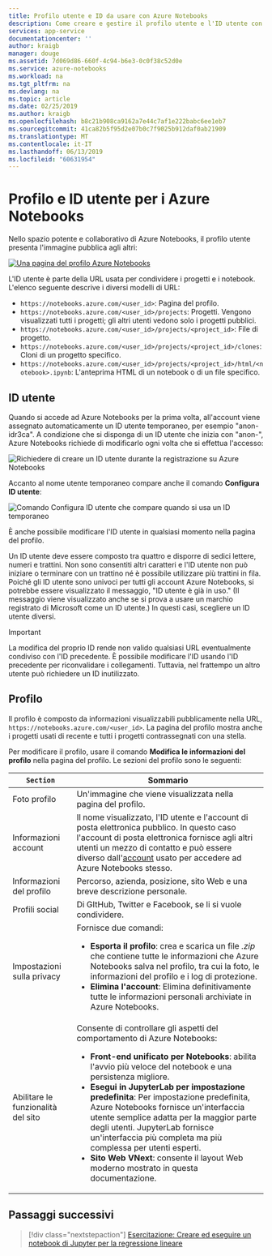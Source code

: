 ```yaml
---
title: Profilo utente e ID da usare con Azure Notebooks
description: Come creare e gestire il profilo utente e l'ID utente con Azure Notebooks.
services: app-service
documentationcenter: ''
author: kraigb
manager: douge
ms.assetid: 7d069d86-660f-4c94-b6e3-0c0f38c52d0e
ms.service: azure-notebooks
ms.workload: na
ms.tgt_pltfrm: na
ms.devlang: na
ms.topic: article
ms.date: 02/25/2019
ms.author: kraigb
ms.openlocfilehash: b8c21b908ca9162a7e44c7af1e222babc6ee1eb7
ms.sourcegitcommit: 41ca82b5f95d2e07b0c7f9025b912daf0ab21909
ms.translationtype: MT
ms.contentlocale: it-IT
ms.lasthandoff: 06/13/2019
ms.locfileid: "60631954"
---
```

# <a name="your-profile-and-user-id-for-azure-notebooks"></a>Profilo e ID utente per i Azure Notebooks

Nello spazio potente e collaborativo di Azure Notebooks, il profilo utente presenta l'immagine pubblica agli altri:

[![Una pagina del profilo Azure Notebooks](media/accounts/profile-page.png)](media/accounts/profile-page.png#lightbox)

L'ID utente è parte della URL usata per condividere i progetti e i notebook. L'elenco seguente descrive i diversi modelli di URL:

- `https://notebooks.azure.com/<user_id>`: Pagina del profilo.
- `https://notebooks.azure.com/<user_id>/projects`: Progetti. Vengono visualizzati tutti i progetti; gli altri utenti vedono solo i progetti pubblici.
- `https://notebooks.azure.com/<user_id>/projects/<project_id>`: File di progetto.
- `https://notebooks.azure.com/<user_id>/projects/<project_id>/clones`: Cloni di un progetto specifico.
- `https://notebooks.azure.com/<user_id>/projects/<project_id>/html/<notebook>.ipynb`: L'anteprima HTML di un notebook o di un file specifico.

## <a name="your-user-id"></a>ID utente

Quando si accede ad Azure Notebooks per la prima volta, all'account viene assegnato automaticamente un ID utente temporaneo, per esempio "anon-idr3ca". A condizione che si disponga di un ID utente che inizia con "anon-", Azure Notebooks richiede di modificarlo ogni volta che si effettua l'accesso:

![Richiedere di creare un ID utente durante la registrazione su Azure Notebooks](media/accounts/create-user-id.png)

Accanto al nome utente temporaneo compare anche il comando **Configura ID utente**:

![Comando Configura ID utente che compare quando si usa un ID temporaneo](media/accounts/configure-user-id-command.png)

È anche possibile modificare l'ID utente in qualsiasi momento nella pagina del profilo.

Un ID utente deve essere composto tra quattro e disporre di sedici lettere, numeri e trattini. Non sono consentiti altri caratteri e l'ID utente non può iniziare o terminare con un trattino né è possibile utilizzare più trattini in fila. Poiché gli ID utente sono univoci per tutti gli account Azure Notebooks, si potrebbe essere visualizzato il messaggio, "ID utente è già in uso." (Il messaggio viene visualizzato anche se si prova a usare un marchio registrato di Microsoft come un ID utente.) In questi casi, scegliere un ID utente diversi.

> [!Important]
> La modifica del proprio ID rende non valido qualsiasi URL eventualmente condiviso con l'ID precedente. È possibile modificare l'ID usando l'ID precedente per riconvalidare i collegamenti. Tuttavia, nel frattempo un altro utente può richiedere un ID inutilizzato.

## <a name="your-profile"></a>Profilo

Il profilo è composto da informazioni visualizzabili pubblicamente nella URL, `https://notebooks.azure.com/<user_id>`. La pagina del profilo mostra anche i progetti usati di recente e tutti i progetti contrassegnati con una stella.

Per modificare il profilo, usare il comando **Modifica le informazioni del profilo** nella pagina del profilo. Le sezioni del profilo sono le seguenti:

| `Section` | Sommario |
| --- | --- |
| Foto profilo | Un'immagine che viene visualizzata nella pagina del profilo. |
| Informazioni account | Il nome visualizzato, l'ID utente e l'account di posta elettronica pubblico. In questo caso l'account di posta elettronica fornisce agli altri utenti un mezzo di contatto e può essere diverso dall'[account](azure-notebooks-user-account.md) usato per accedere ad Azure Notebooks stesso. |
| Informazioni del profilo | Percorso, azienda, posizione, sito Web e una breve descrizione personale. |
| Profili social | Di GItHub, Twitter e Facebook, se li si vuole condividere. |
| Impostazioni sulla privacy | Fornisce due comandi:<ul><li>**Esporta il profilo**: crea e scarica un file *.zip* che contiene tutte le informazioni che Azure Notebooks salva nel profilo, tra cui la foto, le informazioni del profilo e i log di protezione.</li><li>**Elimina l'account**: Elimina definitivamente tutte le informazioni personali archiviate in Azure Notebooks.</li></ul> |
| Abilitare le funzionalità del sito | Consente di controllare gli aspetti del comportamento di Azure Notebooks:<ul><li>**Front-end unificato per Notebooks**: abilita l'avvio più veloce del notebook e una persistenza migliore.</li><li>**Esegui in JupyterLab per impostazione predefinita**: Per impostazione predefinita, Azure Notebooks fornisce un'interfaccia utente semplice adatta per la maggior parte degli utenti. JupyterLab fornisce un'interfaccia più completa ma più complessa per utenti esperti.</li><li>**Sito Web VNext**: consente il layout Web moderno mostrato in questa documentazione.</li></ul> |

## <a name="next-steps"></a>Passaggi successivi  

> [!div class="nextstepaction"]
> [Esercitazione: Creare ed eseguire un notebook di Jupyter per la regressione lineare](tutorial-create-run-jupyter-notebook.md)
